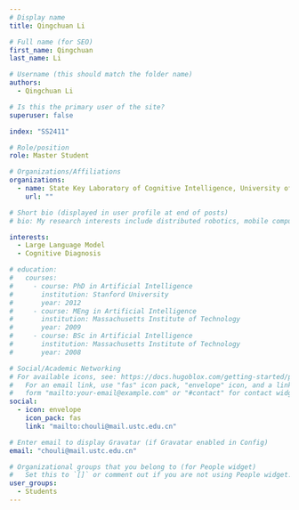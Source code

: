 ```yaml
---
# Display name
title: Qingchuan Li

# Full name (for SEO)
first_name: Qingchuan
last_name: Li

# Username (this should match the folder name)
authors:
  - Qingchuan Li

# Is this the primary user of the site?
superuser: false

index: "SS2411"

# Role/position
role: Master Student

# Organizations/Affiliations
organizations:
  - name: State Key Laboratory of Cognitive Intelligence, University of Science and Technology of China
    url: ""

# Short bio (displayed in user profile at end of posts)
# bio: My research interests include distributed robotics, mobile computing and programmable matter.

interests:
  - Large Language Model
  - Cognitive Diagnosis

# education:
#   courses:
#     - course: PhD in Artificial Intelligence
#       institution: Stanford University
#       year: 2012
#     - course: MEng in Artificial Intelligence
#       institution: Massachusetts Institute of Technology
#       year: 2009
#     - course: BSc in Artificial Intelligence
#       institution: Massachusetts Institute of Technology
#       year: 2008

# Social/Academic Networking
# For available icons, see: https://docs.hugoblox.com/getting-started/page-builder/#icons
#   For an email link, use "fas" icon pack, "envelope" icon, and a link in the
#   form "mailto:your-email@example.com" or "#contact" for contact widget.
social:
  - icon: envelope
    icon_pack: fas
    link: "mailto:chouli@mail.ustc.edu.cn"

# Enter email to display Gravatar (if Gravatar enabled in Config)
email: "chouli@mail.ustc.edu.cn"

# Organizational groups that you belong to (for People widget)
#   Set this to `[]` or comment out if you are not using People widget.
user_groups:
  - Students
---
```

